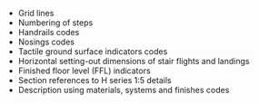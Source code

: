 - Grid lines
- Numbering of steps
- Handrails codes
- Nosings codes
- Tactile ground surface indicators codes
- Horizontal setting-out dimensions of stair flights and landings
- Finished floor level (FFL) indicators
- Section references to H series <span class="highlight-red">1:5</span>	 details
- Description using materials, systems and finishes codes